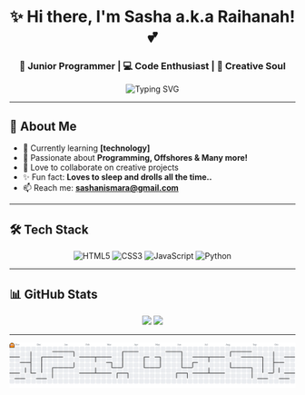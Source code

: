 <div align="center">
  
# ✨ Hi there, I'm Sasha a.k.a Raihanah! 💕

### 🌸 Junior Programmer | 💻 Code Enthusiast | 🎨 Creative Soul

<img src="https://readme-typing-svg.herokuapp.com?font=Fira+Code&size=22&pause=1000&color=FF69B4&center=true&vCenter=true&width=435&lines=Welcome+to+my+profile!+%F0%9F%92%96;Let's+create+something+amazing!+%E2%9C%A8;Coffee+%2B+Code+%3D+Magic+%E2%98%95%F0%9F%92%AB" alt="Typing SVG" />

</div>

---

## 🦄 About Me

- 🌱 Currently learning **[technology]**
- 💖 Passionate about **Programming, Offshores & Many more!**
- 🎀 Love to collaborate on creative projects
- ✨ Fun fact: **Loves to sleep and drolls all the time..**
- 📫 Reach me: **sashanismara@gmail.com**

---

## 🛠️ Tech Stack

<div align="center">

![HTML5](https://img.shields.io/badge/HTML5-E34F26?style=for-the-badge&logo=html5&logoColor=white)
![CSS3](https://img.shields.io/badge/CSS3-1572B6?style=for-the-badge&logo=css3&logoColor=white)
![JavaScript](https://img.shields.io/badge/JavaScript-F7DF1E?style=for-the-badge&logo=javascript&logoColor=black)
![Python](https://img.shields.io/badge/Python-3776AB?style=for-the-badge&logo=python&logoColor=white)

</div>

---

## 📊 GitHub Stats

<div align="center">
  
<img width="49%" src="https://github-readme-stats.vercel.app/api?username=sashagallery&show_icons=true&theme=rose_pine&hide_border=true" />
<img width="49%" src="https://github-readme-streak-stats.herokuapp.com/?user=sashagallery&theme=rose_pine&hide_border=true" />

</div>

---

<picture>
  <source media="(prefers-color-scheme: dark)" srcset="https://raw.githubusercontent.com/sashagallery/sashagallery/output/pacman-contribution-graph-dark.svg">
  <source media="(prefers-color-scheme: light)" srcset="https://raw.githubusercontent.com/sashagallery/sashagallery/output/pacman-contribution-graph.svg">
  <img alt="pacman contribution graph" src="https://raw.githubusercontent.com/sashagallery/sashagallery/output/pacman-contribution-graph.svg">
</picture>


</div>
